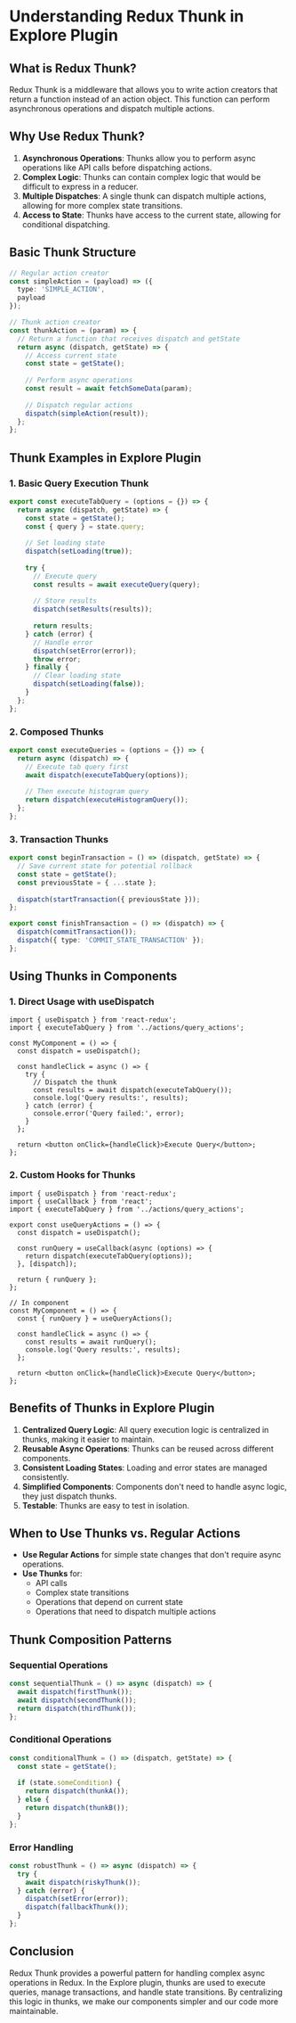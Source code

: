 # Understanding Redux Thunk in Explore Plugin

## What is Redux Thunk?

Redux Thunk is a middleware that allows you to write action creators that return a function instead of an action object. This function can perform asynchronous operations and dispatch multiple actions.

## Why Use Redux Thunk?

1. **Asynchronous Operations**: Thunks allow you to perform async operations like API calls before dispatching actions.
2. **Complex Logic**: Thunks can contain complex logic that would be difficult to express in a reducer.
3. **Multiple Dispatches**: A single thunk can dispatch multiple actions, allowing for more complex state transitions.
4. **Access to State**: Thunks have access to the current state, allowing for conditional dispatching.

## Basic Thunk Structure

```typescript
// Regular action creator
const simpleAction = (payload) => ({
  type: 'SIMPLE_ACTION',
  payload
});

// Thunk action creator
const thunkAction = (param) => {
  // Return a function that receives dispatch and getState
  return async (dispatch, getState) => {
    // Access current state
    const state = getState();
    
    // Perform async operations
    const result = await fetchSomeData(param);
    
    // Dispatch regular actions
    dispatch(simpleAction(result));
  };
};
```

## Thunk Examples in Explore Plugin

### 1. Basic Query Execution Thunk

```typescript
export const executeTabQuery = (options = {}) => {
  return async (dispatch, getState) => {
    const state = getState();
    const { query } = state.query;
    
    // Set loading state
    dispatch(setLoading(true));
    
    try {
      // Execute query
      const results = await executeQuery(query);
      
      // Store results
      dispatch(setResults(results));
      
      return results;
    } catch (error) {
      // Handle error
      dispatch(setError(error));
      throw error;
    } finally {
      // Clear loading state
      dispatch(setLoading(false));
    }
  };
};
```

### 2. Composed Thunks

```typescript
export const executeQueries = (options = {}) => {
  return async (dispatch) => {
    // Execute tab query first
    await dispatch(executeTabQuery(options));
    
    // Then execute histogram query
    return dispatch(executeHistogramQuery());
  };
};
```

### 3. Transaction Thunks

```typescript
export const beginTransaction = () => (dispatch, getState) => {
  // Save current state for potential rollback
  const state = getState();
  const previousState = { ...state };
  
  dispatch(startTransaction({ previousState }));
};

export const finishTransaction = () => (dispatch) => {
  dispatch(commitTransaction());
  dispatch({ type: 'COMMIT_STATE_TRANSACTION' });
};
```

## Using Thunks in Components

### 1. Direct Usage with useDispatch

```tsx
import { useDispatch } from 'react-redux';
import { executeTabQuery } from '../actions/query_actions';

const MyComponent = () => {
  const dispatch = useDispatch();
  
  const handleClick = async () => {
    try {
      // Dispatch the thunk
      const results = await dispatch(executeTabQuery());
      console.log('Query results:', results);
    } catch (error) {
      console.error('Query failed:', error);
    }
  };
  
  return <button onClick={handleClick}>Execute Query</button>;
};
```

### 2. Custom Hooks for Thunks

```tsx
import { useDispatch } from 'react-redux';
import { useCallback } from 'react';
import { executeTabQuery } from '../actions/query_actions';

export const useQueryActions = () => {
  const dispatch = useDispatch();
  
  const runQuery = useCallback(async (options) => {
    return dispatch(executeTabQuery(options));
  }, [dispatch]);
  
  return { runQuery };
};

// In component
const MyComponent = () => {
  const { runQuery } = useQueryActions();
  
  const handleClick = async () => {
    const results = await runQuery();
    console.log('Query results:', results);
  };
  
  return <button onClick={handleClick}>Execute Query</button>;
};
```

## Benefits of Thunks in Explore Plugin

1. **Centralized Query Logic**: All query execution logic is centralized in thunks, making it easier to maintain.
2. **Reusable Async Operations**: Thunks can be reused across different components.
3. **Consistent Loading States**: Loading and error states are managed consistently.
4. **Simplified Components**: Components don't need to handle async logic, they just dispatch thunks.
5. **Testable**: Thunks are easy to test in isolation.

## When to Use Thunks vs. Regular Actions

- **Use Regular Actions** for simple state changes that don't require async operations.
- **Use Thunks** for:
  - API calls
  - Complex state transitions
  - Operations that depend on current state
  - Operations that need to dispatch multiple actions

## Thunk Composition Patterns

### Sequential Operations

```typescript
const sequentialThunk = () => async (dispatch) => {
  await dispatch(firstThunk());
  await dispatch(secondThunk());
  return dispatch(thirdThunk());
};
```

### Conditional Operations

```typescript
const conditionalThunk = () => (dispatch, getState) => {
  const state = getState();
  
  if (state.someCondition) {
    return dispatch(thunkA());
  } else {
    return dispatch(thunkB());
  }
};
```

### Error Handling

```typescript
const robustThunk = () => async (dispatch) => {
  try {
    await dispatch(riskyThunk());
  } catch (error) {
    dispatch(setError(error));
    dispatch(fallbackThunk());
  }
};
```

## Conclusion

Redux Thunk provides a powerful pattern for handling complex async operations in Redux. In the Explore plugin, thunks are used to execute queries, manage transactions, and handle state transitions. By centralizing this logic in thunks, we make our components simpler and our code more maintainable.